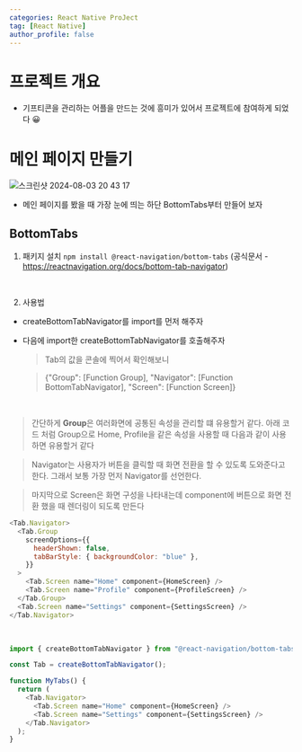 ```yaml
---
categories: React Native ProJect
tag: [React Native]
author_profile: false
---
```


# 프로젝트 개요

- 기프티콘을 관리하는 어플을 만드는 것에 흥미가 있어서 프로젝트에 참여하게 되었다 😀

# 메인 페이지 만들기

![스크린샷 2024-08-03 20 43 17](https://github.com/user-attachments/assets/b609e6ce-b42c-456e-8a0f-1e2c9f1baf7b)

- 메인 페이지를 봤을 때 가장 눈에 띄는 하단 BottomTabs부터 만들어 보자

## BottomTabs

1. 패키지 설치
   `npm install @react-navigation/bottom-tabs`
   (공식문서 - https://reactnavigation.org/docs/bottom-tab-navigator)

<br />

2. 사용법

- createBottomTabNavigator를 import를 먼저 해주자
- 다음에 import한 createBottomTabNavigator를 호출해주자

  > Tab의 값을 콘솔에 찍어서 확인해보니

  > {"Group": [Function Group], "Navigator": [Function BottomTabNavigator], "Screen": [Function Screen]}

<br />

> 간단하게 <strong>Group</strong>은 여러화면에 공통된 속성을 관리할 떄 유용할거 같다.
> 아래 코드 처럼 Group으로 Home, Profile을 같은 속성을 사용할 때 다음과 같이 사용하면 유용할거 같다

> Navigator는 사용자가 버튼을 클릭할 때 화면 전환을 할 수 있도록 도와준다고 한다. 그래서 보통 가장 먼저 Navigator를 선언한다.

> 마지막으로 Screen은 화면 구성을 나타내는데 component에 버튼으로 화면 전환 했을 때 렌더링이 되도록 만든다

```javascript
<Tab.Navigator>
  <Tab.Group
    screenOptions={{
      headerShown: false,
      tabBarStyle: { backgroundColor: "blue" },
    }}
  >
    <Tab.Screen name="Home" component={HomeScreen} />
    <Tab.Screen name="Profile" component={ProfileScreen} />
  </Tab.Group>
  <Tab.Screen name="Settings" component={SettingsScreen} />
</Tab.Navigator>
```

<br />

```javascript
import { createBottomTabNavigator } from "@react-navigation/bottom-tabs";

const Tab = createBottomTabNavigator();

function MyTabs() {
  return (
    <Tab.Navigator>
      <Tab.Screen name="Home" component={HomeScreen} />
      <Tab.Screen name="Settings" component={SettingsScreen} />
    </Tab.Navigator>
  );
}
```
